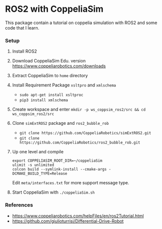 # ROS2 with CoppeliaSim
This package contain a tutorial on coppelia simulation with ROS2 and some code that I learn.

### Setup
1. Install ROS2
2. Download CoppeliaSim Edu. version https://www.coppeliarobotics.com/downloads
3. Extract CoppeliaSim to `home` directory
4. Install Requirement Package `xsltpro` and `xmlschema`
    - `sudo apt-get install xsltproc`
    - `pip3 install xmlschema`
5. Create workspace and enter `mkdir -p ws_coppsim_ros2/src && cd ws_coppsim_ros2/src`
6. Clone `simExtROS2` package and `ros2_bubble_rob`
    - `git clone https://github.com/CoppeliaRobotics/simExtROS2.git`
    - `git clone https://github.com/CoppeliaRobotics/ros2_bubble_rob.git`
7. Up one level and compile

    ```
    export COPPELIASIM_ROOT_DIR=~/coppeliaSim
    ulimit -s unlimited
    colcon build --symlink-install --cmake-args -DCMAKE_BUILD_TYPE=Release
    ```
    Edit `meta/interfaces.txt` for more support message type.

8. Start CoppeliaSim with `./coppeliaSim.sh`


### References
- https://www.coppeliarobotics.com/helpFiles/en/ros2Tutorial.html
- https://github.com/giulioturrisi/Differential-Drive-Robot

